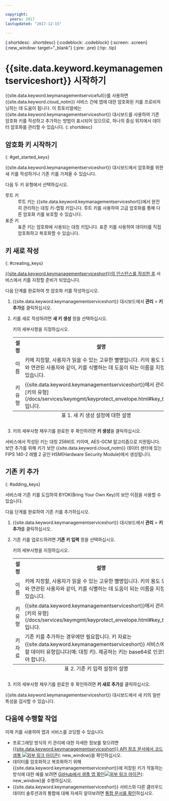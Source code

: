```yaml
---

copyright:
  years: 2017
lastupdated: "2017-12-15"

---
```


{:shortdesc: .shortdesc}
{:codeblock: .codeblock}
{:screen: .screen}
{:new_window: target="_blank"}
{:pre: .pre}
{:tip: .tip}

# {{site.data.keyword.keymanagementserviceshort}} 시작하기

{{site.data.keyword.keymanagementservicefull}}를 사용하면 {{site.data.keyword.cloud_notm}} 서비스 간에 앱에 대한 암호화된 키를 프로비저닝하는 데 도움이 됩니다. 이 튜토리얼에는 {{site.data.keyword.keymanagementserviceshort}} 대시보드를 사용하여 기존 암호화 키를 작성하고 추가하는 방법이 표시되어 있으므로, 하나의 중심 위치에서 데이터 암호화를 관리할 수 있습니다.
{: shortdesc}

## 암호화 키 시작하기
{: #get_started_keys}

{{site.data.keyword.keymanagementserviceshort}} 대시보드에서 암호화를 위한 새 키를 작성하거나 기존 키를 가져올 수 있습니다. 

다음 두 키 유형에서 선택하십시오.

<dl>
  <dt>루트 키</dt>
    <dd>루트 키는 {{site.data.keyword.keymanagementserviceshort}}에서 완전히 관리하는 대칭 키-랩핑 키입니다. 루트 키를 사용하여 고급 암호화를 통해 다른 암호화 키를 보호할 수 있습니다.</dd>
  <dt>표준 키</dt>
    <dd>표준 키는 암호화에 사용되는 대칭 키입니다. 표준 키를 사용하여 데이터를 직접 암호화하고 복호화할 수 있습니다.</dd>
</dl>

## 키 새로 작성
{: #creating_keys}

[{{site.data.keyword.keymanagementserviceshort}}의 인스턴스를 작성한 후](https://console.ng.bluemix.net/catalog/services/key-protect/?taxonomyNavigation=apps) 서비스에서 키를 지정할 준비가 되었습니다. 

다음 단계를 완료하여 첫 암호화 키를 작성하십시오. 

1. {{site.data.keyword.keymanagementserviceshort}} 대시보드에서 **관리** &gt; **키 추가**를 클릭하십시오.
2. 키를 새로 작성하려면 **새 키 생성** 창을 선택하십시오.

    키의 세부사항을 지정하십시오.

    <table>
      <tr>
        <th>설정</th>
        <th>설명</th>
      </tr>
      <tr>
        <td>이름</td>
        <td>키에 지정할, 사용자가 읽을 수 있는 고유한 별명입니다. 키의 용도 또는 키와 연관된 사용자와 같이, 키를 식별하는 데 도움이 되는 이름을 지정할 수 있습니다.</td>
      </tr>
      <tr>
        <td>키 유형</td>
        <td>{{site.data.keyword.keymanagementserviceshort}}에서 관리할 [키의 유형](/docs/services/keymgmt/keyprotect_envelope.html#key_types)입니다.</td>
      </tr>
      <caption style="caption-side:bottom;">표 1. 새 키 생성 설정에 대한 설명</caption>
    </table>

3. 키의 세부사항 채우기를 완료한 후 확인하려면 **키 생성**을 클릭하십시오. 

서비스에서 작성된 키는 대칭 256비트 키이며, AES-GCM 알고리즘으로 지원됩니다. 보안 추가를 위해 키가 보안 {{site.data.keyword.cloud_notm}} 데이터 센터에 있는 FIPS 140-2 레벨 2 공인 HSM(Hardware Security Module)에서 생성됩니다. 

## 기존 키 추가
{: #adding_keys}

서비스에 기존 키를 도입하여 BYOK(Bring Your Own Key)의 보안 이점을 사용할 수 있습니다. 

다음 단계를 완료하여 기존 키를 추가하십시오.

1. {{site.data.keyword.keymanagementserviceshort}} 대시보드에서 **관리** &gt; **키 추가**를 클릭하십시오.
2. 기존 키를 업로드하려면 **기존 키 입력** 창을 선택하십시오.

    키의 세부사항을 지정하십시오.

    <table>
      <tr>
        <th>설정</th>
        <th>설명</th>
      </tr>
      <tr>
        <td>이름</td>
        <td>키에 지정할, 사용자가 읽을 수 있는 고유한 별명입니다. 키의 용도 또는 키와 연관된 사용자와 같이, 키를 식별하는 데 도움이 되는 이름을 지정할 수 있습니다.</td>
      </tr>
      <tr>
        <td>키 유형</td>
        <td>{{site.data.keyword.keymanagementserviceshort}}에서 관리할 [키의 유형](/docs/services/keymgmt/keyprotect_envelope.html#key_types)입니다.</td>
      </tr>
      <tr>
        <td>키 자료</td>
        <td>기존 키를 추가하는 경우에만 필요합니다. 키 자료는 {{site.data.keyword.keymanagementserviceshort}} 서비스에 저장할 데이터 유형입니다(예: 대칭 키). 제공하는 키는 base64로 인코딩되어야 합니다.</td>
      </tr>
      <caption style="caption-side:bottom;">표 2. 기존 키 입력 설정의 설명</caption>
    </table>

3. 키의 세부사항 채우기를 완료한 후 확인하려면 **키 새로 추가**를 클릭하십시오. 

{{site.data.keyword.keymanagementserviceshort}} 대시보드에서 새 키의 일반 특성을 검사할 수 있습니다. 

## 다음에 수행할 작업

이제 키를 사용하여 앱과 서비스를 코딩할 수 있습니다.

- 프로그래밍 방식의 키 관리에 대한 자세한 정보를 찾으려면 [{{site.data.keyword.keymanagementserviceshort}} API 참조 문서에서 코드 샘플 ![외부 링크 아이콘](../../icons/launch-glyph.svg "외부 링크 아이콘")](https://console.ng.bluemix.net/apidocs/639){: new_window}을 확인하십시오.
- 데이터를 암호화하고 복호화하기 위해 {{site.data.keyword.keymanagementserviceshort}}에 저장된 키가 작동하는 방식에 대한 예를 보려면 [GitHub에서 샘플 앱 확인![외부 링크 아이콘](../../icons/launch-glyph.svg "외부 링크 아이콘")](https://github.com/IBM-Bluemix/key-protect-helloworld-python){: new_window}을 수행하십시오.
- {{site.data.keyword.keymanagementserviceshort}} 서비스와 다른 클라우드 데이터 솔루션과의 통합에 대해 자세히 알아보려면 [통합 문서를 확인](/docs/services/keymgmt/keyprotect_integration.html)하십시오.
